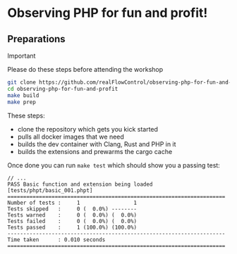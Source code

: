 # Observing PHP for fun and profit!

## Preparations

> [!IMPORTANT]
> Please do these steps before attending the workshop

```bash
git clone https://github.com/realFlowControl/observing-php-for-fun-and-profit.git
cd observing-php-for-fun-and-profit
make build
make prep
```

These steps:
- clone the repository which gets you kick started
- pulls all docker images that we need
- builds the dev container with Clang, Rust and PHP in it
- builds the extensions and prewarms the cargo cache

Once done you can run `make test` which should show you a passing test:

```
// ...
PASS Basic function and extension being loaded [tests/phpt/basic_001.phpt] 
=====================================================================
Number of tests :     1                 1
Tests skipped   :     0 (  0.0%) --------
Tests warned    :     0 (  0.0%) (  0.0%)
Tests failed    :     0 (  0.0%) (  0.0%)
Tests passed    :     1 (100.0%) (100.0%)
---------------------------------------------------------------------
Time taken      : 0.010 seconds
=====================================================================
```

